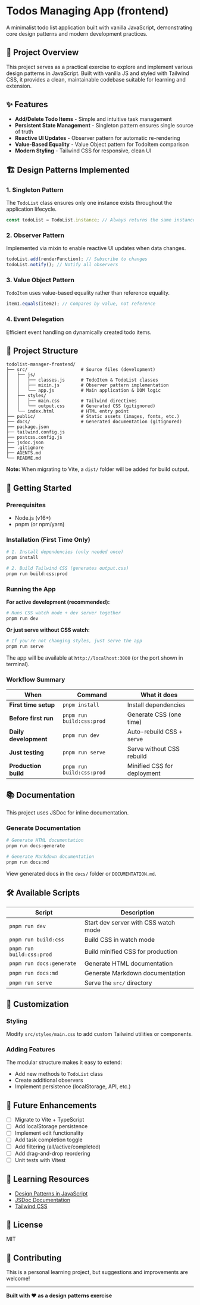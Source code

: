 # Todos Managing App (frontend)

A minimalist todo list application built with vanilla JavaScript, demonstrating core design patterns and modern development practices.

## 🎯 Project Overview

This project serves as a practical exercise to explore and implement various design patterns in JavaScript. Built with vanilla JS and styled with Tailwind CSS, it provides a clean, maintainable codebase suitable for learning and extension.

## ✨ Features

- **Add/Delete Todo Items** - Simple and intuitive task management
- **Persistent State Management** - Singleton pattern ensures single source of truth
- **Reactive UI Updates** - Observer pattern for automatic re-rendering
- **Value-Based Equality** - Value Object pattern for TodoItem comparison
- **Modern Styling** - Tailwind CSS for responsive, clean UI

## 🏗️ Design Patterns Implemented

### 1. Singleton Pattern
The `TodoList` class ensures only one instance exists throughout the application lifecycle.

```javascript
const todoList = TodoList.instance; // Always returns the same instance
```

### 2. Observer Pattern
Implemented via mixin to enable reactive UI updates when data changes.

```javascript
todoList.add(renderFunction); // Subscribe to changes
todoList.notify(); // Notify all observers
```

### 3. Value Object Pattern
`TodoItem` uses value-based equality rather than reference equality.

```javascript
item1.equals(item2); // Compares by value, not reference
```

### 4. Event Delegation
Efficient event handling on dynamically created todo items.

## 📁 Project Structure

```
todolist-manager-frontend/
├── src/                    # Source files (development)
│   ├── js/
│   │   ├── classes.js      # TodoItem & TodoList classes
│   │   ├── mixin.js        # Observer pattern implementation
│   │   └── app.js          # Main application & DOM logic
│   ├── styles/
│   │   ├── main.css        # Tailwind directives
│   │   └── output.css      # Generated CSS (gitignored)
│   └── index.html          # HTML entry point
├── public/                 # Static assets (images, fonts, etc.)
├── docs/                   # Generated documentation (gitignored)
├── package.json
├── tailwind.config.js
├── postcss.config.js
├── jsdoc.json
├── .gitignore
├── AGENTS.md
└── README.md
```

**Note:** When migrating to Vite, a `dist/` folder will be added for build output.

## 🚀 Getting Started

### Prerequisites

- Node.js (v16+)
- pnpm (or npm/yarn)

### Installation (First Time Only)

```bash
# 1. Install dependencies (only needed once)
pnpm install

# 2. Build Tailwind CSS (generates output.css)
pnpm run build:css:prod
```

### Running the App

**For active development (recommended):**
```bash
# Runs CSS watch mode + dev server together
pnpm run dev
```

**Or just serve without CSS watch:**
```bash
# If you're not changing styles, just serve the app
pnpm run serve
```

The app will be available at `http://localhost:3000` (or the port shown in terminal).

### Workflow Summary

| When | Command | What it does |
|------|---------|--------------|
| **First time setup** | `pnpm install` | Install dependencies |
| **Before first run** | `pnpm run build:css:prod` | Generate CSS (one time) |
| **Daily development** | `pnpm run dev` | Auto-rebuild CSS + serve |
| **Just testing** | `pnpm run serve` | Serve without CSS rebuild |
| **Production build** | `pnpm run build:css:prod` | Minified CSS for deployment |

## 📚 Documentation

This project uses JSDoc for inline documentation.

### Generate Documentation

```bash
# Generate HTML documentation
pnpm run docs:generate

# Generate Markdown documentation
pnpm run docs:md
```

View generated docs in the `docs/` folder or `DOCUMENTATION.md`.

## 🛠️ Available Scripts

| Script | Description |
|--------|-------------|
| `pnpm run dev` | Start dev server with CSS watch mode |
| `pnpm run build:css` | Build CSS in watch mode |
| `pnpm run build:css:prod` | Build minified CSS for production |
| `pnpm run docs:generate` | Generate HTML documentation |
| `pnpm run docs:md` | Generate Markdown documentation |
| `pnpm run serve` | Serve the `src/` directory |

## 🎨 Customization

### Styling
Modify `src/styles/main.css` to add custom Tailwind utilities or components.

### Adding Features
The modular structure makes it easy to extend:
- Add new methods to `TodoList` class
- Create additional observers
- Implement persistence (localStorage, API, etc.)

## 🔮 Future Enhancements

- [ ] Migrate to Vite + TypeScript
- [ ] Add localStorage persistence
- [ ] Implement edit functionality
- [ ] Add task completion toggle
- [ ] Add filtering (all/active/completed)
- [ ] Add drag-and-drop reordering
- [ ] Unit tests with Vitest

## 📖 Learning Resources

- [Design Patterns in JavaScript](https://www.patterns.dev/)
- [JSDoc Documentation](https://jsdoc.app/)
- [Tailwind CSS](https://tailwindcss.com/)

## 📄 License

MIT

## 🤝 Contributing

This is a personal learning project, but suggestions and improvements are welcome!

---

**Built with ❤️ as a design patterns exercise**
